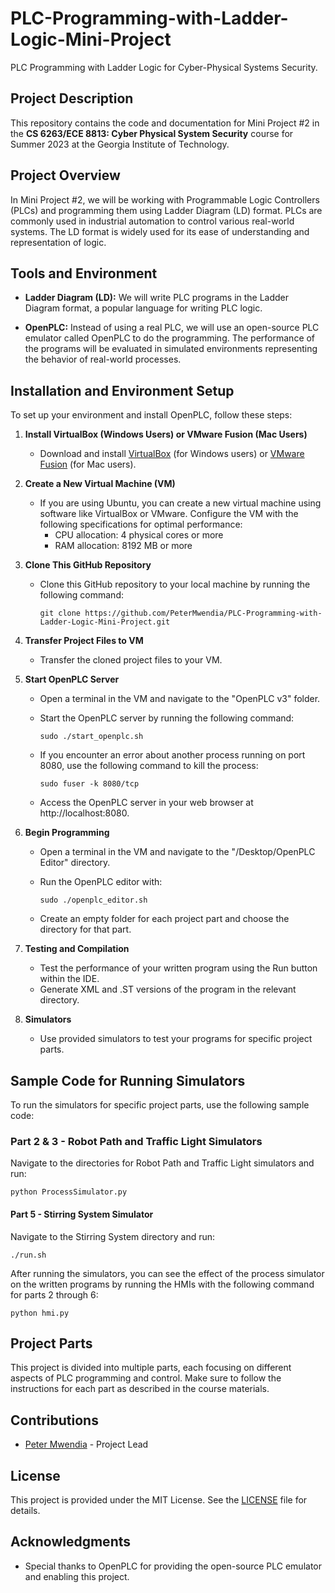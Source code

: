 # PLC-Programming-with-Ladder-Logic-Mini-Project
PLC Programming with Ladder Logic for Cyber-Physical Systems Security.

## Project Description

This repository contains the code and documentation for Mini Project #2 in the **CS 6263/ECE 8813: Cyber Physical System Security** course for Summer 2023 at the Georgia Institute of Technology.

## Project Overview

In Mini Project #2, we will be working with Programmable Logic Controllers (PLCs) and programming them using Ladder Diagram (LD) format. PLCs are commonly used in industrial automation to control various real-world systems. The LD format is widely used for its ease of understanding and representation of logic.

## Tools and Environment

- **Ladder Diagram (LD):** We will write PLC programs in the Ladder Diagram format, a popular language for writing PLC logic.

- **OpenPLC:** Instead of using a real PLC, we will use an open-source PLC emulator called OpenPLC to do the programming. The performance of the programs will be evaluated in simulated environments representing the behavior of real-world processes.

## Installation and Environment Setup

To set up your environment and install OpenPLC, follow these steps:

1. **Install VirtualBox (Windows Users) or VMware Fusion (Mac Users)**

   - Download and install [VirtualBox](https://www.virtualbox.org/) (for Windows users) or [VMware Fusion](https://www.vmware.com/products/fusion.html) (for Mac users).

2. **Create a New Virtual Machine (VM)**

   - If you are using Ubuntu, you can create a new virtual machine using software like VirtualBox or VMware. Configure the VM with the following specifications for optimal performance:
     - CPU allocation: 4 physical cores or more
     - RAM allocation: 8192 MB or more

3. **Clone This GitHub Repository**

   - Clone this GitHub repository to your local machine by running the following command:

     ```shell
     git clone https://github.com/PeterMwendia/PLC-Programming-with-Ladder-Logic-Mini-Project.git
     ```

3. **Transfer Project Files to VM**

   - Transfer the cloned project files to your VM.

4. **Start OpenPLC Server**

   - Open a terminal in the VM and navigate to the "OpenPLC v3" folder.
   - Start the OpenPLC server by running the following command:

     ```shell
     sudo ./start_openplc.sh
     ```

   - If you encounter an error about another process running on port 8080, use the following command to kill the process:

     ```shell
     sudo fuser -k 8080/tcp
     ```

   - Access the OpenPLC server in your web browser at http://localhost:8080.

5. **Begin Programming**

   - Open a terminal in the VM and navigate to the "/Desktop/OpenPLC Editor" directory.
   - Run the OpenPLC editor with:

     ```shell
     sudo ./openplc_editor.sh
     ```

   - Create an empty folder for each project part and choose the directory for that part.

6. **Testing and Compilation**

   - Test the performance of your written program using the Run button within the IDE.
   - Generate XML and .ST versions of the program in the relevant directory.

7. **Simulators**

   - Use provided simulators to test your programs for specific project parts.

## Sample Code for Running Simulators

To run the simulators for specific project parts, use the following sample code:

### Part 2 & 3 - Robot Path and Traffic Light Simulators

Navigate to the directories for Robot Path and Traffic Light simulators and run:

```shell
python ProcessSimulator.py

```

#### Part 5 - Stirring System Simulator

Navigate to the Stirring System directory and run:

```shell
./run.sh
```

After running the simulators, you can see the effect of the process simulator on the written programs by running the HMIs with the following command for parts 2 through 6:

```shell
python hmi.py
```

## Project Parts

This project is divided into multiple parts, each focusing on different aspects of PLC programming and control. Make sure to follow the instructions for each part as described in the course materials.

## Contributions

- [Peter Mwendia](https://github.com/PeterMwendia) - Project Lead

## License

This project is provided under the MIT License. See the [LICENSE](LICENSE) file for details.

## Acknowledgments

- Special thanks to OpenPLC for providing the open-source PLC emulator and enabling this project.
```
